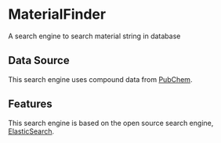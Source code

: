 # MaterialFinder
 A search engine to search material string in database

## Data Source
This search engine uses compound data from [PubChem](https://pubchem.ncbi.nlm.nih.gov/).

## Features
This search engine is based on the open source search engine, [ElasticSearch](https://www.elastic.co/).

